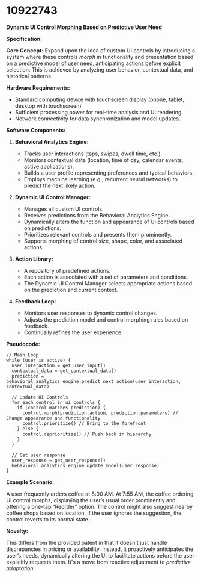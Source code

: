 # 10922743

**Dynamic UI Control Morphing Based on Predictive User Need**

**Specification:**

**Core Concept:** Expand upon the idea of custom UI controls by introducing a system where these controls *morph* in functionality and presentation based on a predictive model of user need, anticipating actions before explicit selection. This is achieved by analyzing user behavior, contextual data, and historical patterns.

**Hardware Requirements:**

*   Standard computing device with touchscreen display (phone, tablet, desktop with touchscreen)
*   Sufficient processing power for real-time analysis and UI rendering.
*   Network connectivity for data synchronization and model updates.

**Software Components:**

1.  **Behavioral Analytics Engine:**
    *   Tracks user interactions (taps, swipes, dwell time, etc.).
    *   Monitors contextual data (location, time of day, calendar events, active applications).
    *   Builds a user profile representing preferences and typical behaviors.
    *   Employs machine learning (e.g., recurrent neural networks) to predict the next likely action.

2.  **Dynamic UI Control Manager:**
    *   Manages all custom UI controls.
    *   Receives predictions from the Behavioral Analytics Engine.
    *   Dynamically alters the function and appearance of UI controls based on predictions.
    *   Prioritizes relevant controls and presents them prominently.
    *   Supports morphing of control size, shape, color, and associated actions.

3.  **Action Library:**
    *   A repository of predefined actions.
    *   Each action is associated with a set of parameters and conditions.
    *   The Dynamic UI Control Manager selects appropriate actions based on the prediction and current context.

4.  **Feedback Loop:**
    *   Monitors user responses to dynamic control changes.
    *   Adjusts the prediction model and control morphing rules based on feedback.
    *   Continually refines the user experience.

**Pseudocode:**

```
// Main Loop
while (user is active) {
  user_interaction = get_user_input()
  contextual_data = get_contextual_data()
  prediction = behavioral_analytics_engine.predict_next_action(user_interaction, contextual_data)

  // Update UI Controls
  for each control in ui_controls {
    if (control matches prediction) {
      control.morph(prediction.action, prediction.parameters) // Change appearance and functionality
      control.prioritize() // Bring to the forefront
    } else {
      control.deprioritize() // Push back in hierarchy
    }
  }

  // Get user response
  user_response = get_user_response()
  behavioral_analytics_engine.update_model(user_response)
}
```

**Example Scenario:**

A user frequently orders coffee at 8:00 AM. At 7:55 AM, the coffee ordering UI control morphs, displaying the user’s usual order prominently and offering a one-tap “Reorder” option. The control might also suggest nearby coffee shops based on location. If the user ignores the suggestion, the control reverts to its normal state.

**Novelty:**

This differs from the provided patent in that it doesn't just handle discrepancies in pricing or availability. Instead, it proactively anticipates the user’s needs, dynamically altering the UI to facilitate actions before the user explicitly requests them. It's a move from reactive adjustment to *predictive adaptation*.